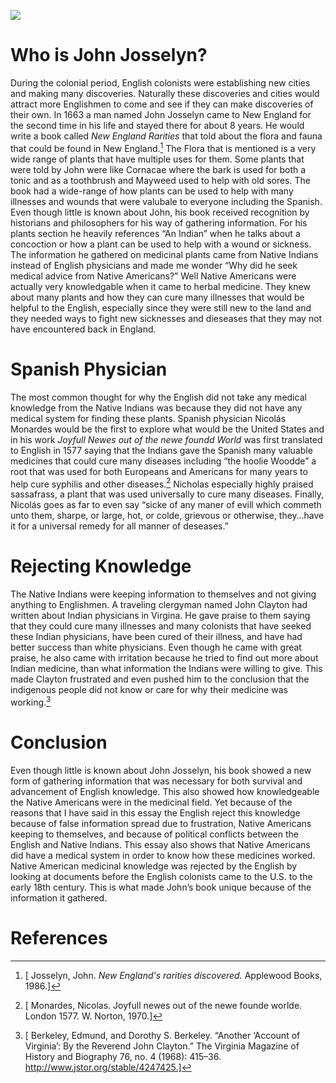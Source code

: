 <a href="https://juncture-digital.org"><img src="https://juncture-digital.org/images/ve-button.png"></a>

<param ve-config 
       title="John Josselyn and New England Medicine"
       author="Damian Ramos"
       banner="https://upload.wikimedia.org/wikipedia/commons/2/21/A_collection_of_pamphlets-_containing_the_way_and_manner_of_inoculating_the_small-pox_both_in_Britain_and_New-England_Fleuron_N014857-14.png" 
       layout="vertical">

<!-- Entities discussed throughout the essay are typically defined before the essay text and
     are thus available in all text.  Entity identifiers (QIDs) can be found in either
     Wikipedia or Wikidata (https://www.wikidata.org)> -->
<param ve-entity eid="Q6242285"> <!-- John Josselyn -->
<param ve-entity eid="Q950531"> <!--Nicolás Monardes -->
<param ve-entity eid="Q17893"> <!-- John Clayton -->


# Who is John Josselyn?

During the colonial period, English colonists were establishing new cities and making many discoveries. Naturally these discoveries and cities would attract more Englishmen to come and see if they can make discoveries of their own. In 1663 a man named John Josselyn came to New England for the second time in his life and stayed there for about 8 years. He would write a book called _New England Rarities_ that told about the flora and fauna that could be found in New England.[^1] The Flora that is mentioned is a very wide range of plants that have multiple uses for them. Some plants that were told by John were like Cornacae where the bark is used for both a tonic and as a toothbrush and Mayweed used to help with old sores. The book had a wide-range of how plants can be used to help with many illnesses and wounds that were valubale to everyone including the Spanish. Even though little is known about John, his book received recognition by historians and philosophers for his way of gathering information. For his plants section he heavily references “An Indian” when he talks about a concoction or how a plant can be used to help with a wound or sickness. The information he gathered on medicinal plants came from Native Indians instead of English physicians and made me wonder “Why did he seek medical advice from Native Americans?” Well Native Americans were actually very knowledgable when it came to herbal medicine. They knew about many plants and how they can cure many illnesses that would be helpful to the English, especially since they were still new to the land and they needed ways to fight new sicknesses and dieseases that they may not have encountered back in England.

<param ve-image 
       label="New England Rarities"
       description="Book cover of John Josselyn's book _New England Rarities_"
       License="public domain"
       url="https://images-na.ssl-images-amazon.com/images/I/61XpVJLQR1L.jpg">


# Spanish Physician
The most common thought for why the English did not take any medical knowledge from the Native Indians was because they did not have any medical system for finding these plants. Spanish physician Nicolás Monardes would be the first to explore what would be the United States and in his work _Joyfull Newes out of the newe foundd World_ was first translated to English in 1577 saying that the Indians gave the Spanish many valuable medicines that could cure many diseases including “the hoolie Woodde” a root that was used for both Europeans and Americans for many years to help cure syphilis and other diseases.[^2] Nicholas especially highly praised sassafrass, a plant that was used universally to cure many diseases. Finally, Nicolás goes as far to even say “sicke of any maner of evill which commeth unto them, sharpe, or large, hot, or colde, grievous or otherwise, they…have it for a universal remedy for all manner of deseases.”
<param ve-image 
       label="Sassafras" 
       description="Sassafrass Leafs" 
       license="public domain" 
       url="https://upload.wikimedia.org/wikipedia/commons/1/13/Monardes_Sassafras_1574.jpg">
       
# Rejecting Knowledge
The Native Indians were keeping information to themselves and not giving anything to Englishmen. A traveling clergyman named John Clayton had written about Indian physicians in Virgina. He gave praise to them saying that they could cure many illnesses and many colonists that have seeked these Indian physicians, have been cured of their illness, and have had better success than white physicians. Even though he came with great praise, he also came with irritation because he tried to find out more about Indian medicine, than what information the Indians were willing to give. This made Clayton frustrated and even pushed him to the conclusion that the indigenous people did not know or care for why their medicine was working.[^3]
<param ve-image
       label="1500s illustration of Native Americans by Johann Froschauer"
       description="illustration of Native Americans in the year 1500"
       license="public domain"
       url="https://upload.wikimedia.org/wikipedia/commons/8/8f/1500s_illustration_of_Native_Americans_by_Johann_Froschauer.jpg">
       
# Conclusion      
Even though little is known about John Josselyn, his book showed a new form of gathering information that was necessary for both survival and advancement of English knowledge. This also showed how knowledgeable the Native Americans were in the medicinal field. Yet because of the reasons that I have said in this essay the English reject this knowledge because of false information spread due to frustration, Native Americans keeping to themselves, and because of political conflicts between the English and Native Indians. This essay also shows that Native Americans did have a medical system in order to know how these medicines worked. Native American medicinal knowledge was rejected by the English by looking at documents before the English colonists came to the U.S. to the early 18th century. This is what made John’s book unique because of the information it gathered. 
<param ve-image
       label="Map of New England"
       description="Map of New England"
       license="public domain"
       url="https://upload.wikimedia.org/wikipedia/commons/4/4a/A_mapp_of_New_England_%282675735796%29.jpg">
       
#  References                  
[^1]: [ Josselyn, John. _New England's rarities discovered._ Applewood Books, 1986.]
[^2]: [ Monardes, Nicolas. Joyfull newes out of the newe founde worlde. London 1577. W. Norton, 1970.]
[^3]: [  Berkeley, Edmund, and Dorothy S. Berkeley. “Another ‘Account of Virginia’: By the Reverend John Clayton.” The Virginia Magazine of History and Biography 76, no. 4 (1968): 415–36. http://www.jstor.org/stable/4247425.]
